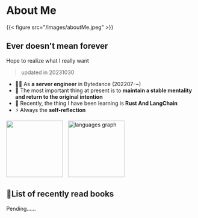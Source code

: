 # About Me


{{< figure src="/images/aboutMe.jpeg"  >}}

## Ever doesn't mean forever

Hope to realize what I really want

> updated in 20231030

- 👨‍💻 As **a server engineer** in Bytedance (202207-~)
- 🫣 The most important thing at present is to **maintain a stable mentality and return to the original intention**
- 🤕 Recently, the thing I have been learning is **Rust And LangChain**
- ⚡ Always the **self-reflection**

<div >
    <img src="https://github-readme-stats.vercel.app/api?username=catwithtudou&show_icons=true&theme=radical&count_private=true" height="150" style="margin-right: 10px;" />
    <img src="https://github-readme-stats.vercel.app/api/top-langs?username=catwithtudou&locale=en&hide_title=false&layout=compact&card_width=320&langs_count=5&theme=radical&hide_border=false&hide=Jupyter%20Notebook" height="150" alt="languages graph" />
</div>

## 👷List of recently read books

Pending......

